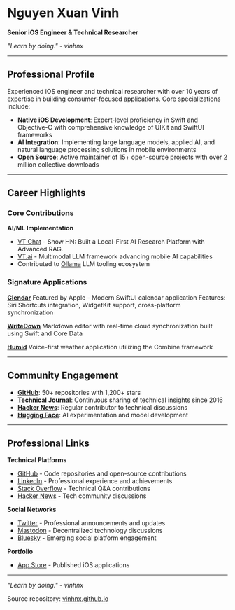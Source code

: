 # Nguyen Xuan Vinh

**Senior iOS Engineer & Technical Researcher**

*"Learn by doing." - vinhnx*

---

## Professional Profile

Experienced iOS engineer and technical researcher with over 10 years of expertise in building consumer-focused applications. Core specializations include:

- **Native iOS Development**: Expert-level proficiency in Swift and Objective-C with comprehensive knowledge of UIKit and SwiftUI frameworks
- **AI Integration**: Implementing large language models, applied AI, and natural language processing solutions in mobile environments
- **Open Source**: Active maintainer of 15+ open-source projects with over 2 million collective downloads

---

## Career Highlights

### Core Contributions

**AI/ML Implementation**
- [VT Chat](https://github.com/vinhnx/vtchat) - Show HN: Built a Local-First AI Research Platform with Advanced RAG.
- [VT.ai](https://github.com/vinhnx/VT.ai) - Multimodal LLM framework advancing mobile AI capabilities
- Contributed to [Ollama](https://github.com/ollama/ollama) LLM tooling ecosystem

### Signature Applications

**[Clendar](https://apps.apple.com/us/app/clendar-a-calendar-app/id1548102041)**
Featured by Apple - Modern SwiftUI calendar application
Features: Siri Shortcuts integration, WidgetKit support, cross-platform synchronization

**[WriteDown](http://vinhnx.github.io/writedown-site/)**
Markdown editor with real-time cloud synchronization built using Swift and Core Data

**[Humid](http://vinhnx.github.io/humid-site/)**
Voice-first weather application utilizing the Combine framework

---

## Community Engagement

- **[GitHub](https://github.com/vinhnx)**: 50+ repositories with 1,200+ stars
- **[Technical Journal](https://github.com/vinhnx/notes)**: Continuous sharing of technical insights since 2016
- **[Hacker News](https://news.ycombinator.com/user?id=vinhnx)**: Regular contributor to technical discussions
- **[Hugging Face](https://huggingface.co/vinhnx90)**: AI experimentation and model development

---

## Professional Links

**Technical Platforms**
- [GitHub](https://github.com/vinhnx) - Code repositories and open-source contributions
- [LinkedIn](https://www.linkedin.com/in/vinhnx) - Professional experience and achievements
- [Stack Overflow](https://stackoverflow.com/users/1477298/vinh-nguyen) - Technical Q&A contributions
- [Hacker News](https://news.ycombinator.com/user?id=vinhnx) - Tech community discussions

**Social Networks**
- [Twitter](https://twitter.com/vinhnx) - Professional announcements and updates
- [Mastodon](https://mastodon.social/@vinhnx) - Decentralized technology discussions
- [Bluesky](https://bsky.app/profile/vinhnx.bsky.social) - Emerging social platform engagement

**Portfolio**
- [App Store](http://itunes.com/nguyenvinh) - Published iOS applications

---

*"Learn by doing." - vinhnx*

Source repository: [vinhnx.github.io](https://github.com/vinhnx/vinhnx.github.io)
